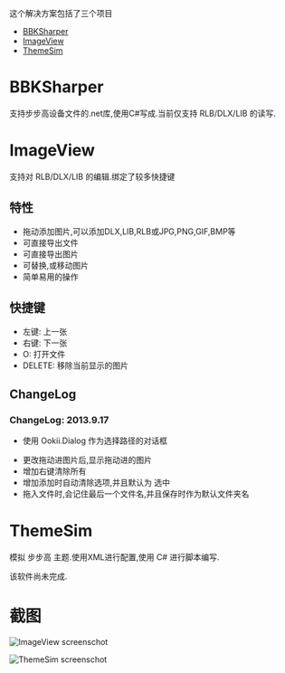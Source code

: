 <!-- title: 步步高学习机图片格式浏览/修改工具(DLX,RLB,LIB) 和 BBKSharper -->
<!-- category: Tools -->
<!-- tag: C# -->
<!-- date: 2013/8/27 -->
<!-- state: published -->

这个解决方案包括了三个项目

* [BBKSharper](#bbksharper)
* [ImageView](#imageview)
* [ThemeSim](#themesim)

BBKSharper
===

支持步步高设备文件的.net库,使用C#写成.当前仅支持 RLB/DLX/LIB 的读写.

ImageView
==========

支持对 RLB/DLX/LIB 的编辑.绑定了较多快捷键

<!--more-->


特性
----

* 拖动添加图片,可以添加DLX,LIB,RLB或JPG,PNG,GIF,BMP等
* 可直接导出文件
* 可直接导出图片
* 可替换,或移动图片
* 简单易用的操作

快捷键
-----

* 左键: 上一张
* 右键: 下一张
* O: 打开文件
* DELETE: 移除当前显示的图片

ChangeLog
----------

### ChangeLog: 2013.9.17

 * 使用 Ookii.Dialog 作为选择路径的对话框
 + 更改拖动进图片后,显示拖动进的图片
 + 增加右键清除所有
 + 增加添加时自动清除选项,并且默认为 选中
 + 拖入文件时,会记住最后一个文件名,并且保存时作为默认文件夹名

 
ThemeSim
========

模拟 步步高 主题.使用XML进行配置,使用 C# 进行脚本编写.

该软件尚未完成.

截图
====

![ImageView screenschot](https://raw.github.com/WenerLove/BBKSharper/master/ImageView_ScreenShot.png "ImageView")


![ThemeSim screenschot](https://raw.github.com/WenerLove/BBKSharper/master/ThemeSim_ScreenShot.png "ThemeSim")

 
